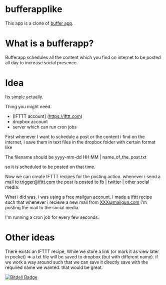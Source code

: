 bufferapplike
=============

This app is a clone of [buffer app](https://bufferapp.com/).

What is a bufferapp?
====================

Bufferapp schedules all the content which you find on internet to be posted all day to increase social presence.

Idea
=====

Its simple actually.

Thing you might need.

* [IFTTT account] (https://ifttt.com)
* dropbox account
* server which can run cron jobs

First whenever I want to schedule a post or the content i find on the internet, i save them in text files in the dropbox folder with certain format like 

The filename should be yyyy-mm-dd HH:MM | name_of_the_post.txt

so it is scheduled to be posted on that time.

Now we can create  IFTTT recipes for the posting action.
whenever i send a mail to trigger@ifttt.com the post is posted to fb | twitter | other social media.

What i did was, i was using a free mailgun account. I made a ifttt recipe such that whenever i recieve a new mail from XXX@mailgun.com i'm posting the mail to the social media.

I'm running a cron job for every few seconds.

Other ideas
===========
There exists an IFTTT recipe,
While we store a link (or mark it as view later in pocket) =>  a txt file will be saved to dropbox (but with different name). if we work a way around such that we can save it directly save with the required name we wanted.
that would be great.

[![Bitdeli Badge](https://d2weczhvl823v0.cloudfront.net/Prithvirajbilla/bufferapplike/trend.png)](https://bitdeli.com/free "Bitdeli Badge")

